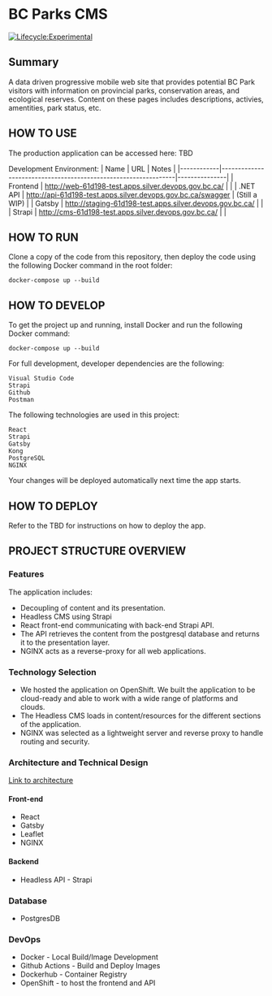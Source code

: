 # BC Parks CMS

[![Lifecycle:Experimental](https://img.shields.io/badge/Lifecycle-Experimental-339999)](<Redirect-URL>)

## Summary 
A data driven progressive mobile web site that provides potential BC Park visitors with information on provincial parks, conservation areas, and ecological reserves.  Content on these pages includes descriptions, activies, amentities, park status, etc.

## HOW TO USE
The production application can be accessed here: TBD

Development Environment:
| Name       | URL                                                            | Notes         |
|------------|----------------------------------------------------------------|---------------|
| Frontend   | http://web-61d198-test.apps.silver.devops.gov.bc.ca/           |               |
| .NET API   | http://api-61d198-test.apps.silver.devops.gov.bc.ca/swagger    | (Still a WIP) |
| Gatsby     | http://staging-61d198-test.apps.silver.devops.gov.bc.ca/       |               |
| Strapi     | http://cms-61d198-test.apps.silver.devops.gov.bc.ca/           |               |



## HOW TO RUN

Clone a copy of the code from this repository, then deploy the code using the
following Docker command in the root folder:

	docker-compose up --build
   
## HOW TO DEVELOP

To get the project up and running, install Docker and run the following
Docker command:

	docker-compose up --build

For full development, developer dependencies are the following:

	Visual Studio Code
  	Strapi
	Github
	Postman

The following technologies are used in this project:

	React
	Strapi
  	Gatsby
  	Kong
	PostgreSQL
	NGINX

Your changes will be deployed automatically next time the app starts.

## HOW TO DEPLOY
Refer to the TBD for instructions on how to deploy the app.

## PROJECT STRUCTURE OVERVIEW

### Features
The application includes:
* Decoupling of content and its presentation.  
* Headless CMS using Strapi
* React front-end communicating with back-end Strapi API.  
* The API retrieves the content from the postgresql database and returns it to the presentation layer.
* NGINX acts as a reverse-proxy for all web applications.


### Technology Selection
* We hosted the application on OpenShift.  We built the application to be cloud-ready and able to work with a wide range of platforms and clouds.
* The Headless CMS loads in content/resources for the different sections of the application.
* NGINX was selected as a lightweight server and reverse proxy to handle routing and security.


### Architecture and Technical Design

[Link to architecture](docs/Architecture.md)

#### Front-end

* React
* Gatsby
* Leaflet 
* NGINX

#### Backend

* Headless API - Strapi

### Database

* PostgresDB

### DevOps

* Docker - Local Build/Image Development
* Github Actions - Build and Deploy Images
* Dockerhub - Container Registry
* OpenShift - to host the frontend and API

